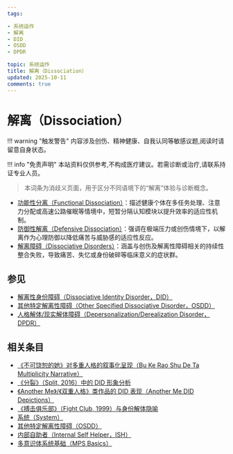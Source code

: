 ```yaml
---
tags:

- 系统运作
- 解离
- DID
- OSDD
- DPDR

topic: 系统运作
title: 解离（Dissociation）
updated: 2025-10-11
comments: true
---
```


# 解离（Dissociation）

!!! warning "触发警告"
    内容涉及创伤、精神健康、自我认同等敏感议题,阅读时请留意自身状态。

!!! info "免责声明"
    本站资料仅供参考,不构成医疗建议。若需诊断或治疗,请联系持证专业人员。

> 本词条为消歧义页面，用于区分不同语境下的“解离”体验与诊断概念。

- [功能性分离（Functional Dissociation）](Functional-Dissociation.md)：描述健康个体在多任务处理、注意力分配或高速公路催眠等情境中，短暂分隔认知模块以提升效率的适应性机制。
- [防御性解离（Defensive Dissociation）](Defensive-Dissociation.md)：强调在极端压力或创伤情境下，以解离作为心理防御以降低痛苦与威胁感的适应性反应。
- [解离障碍（Dissociative Disorders）](Dissociative-Disorders.md)：涵盖与创伤及解离性障碍相关的持续性整合失败，导致痛苦、失忆或身份破碎等临床意义的症状群。

## 参见

- [解离性身份障碍（Dissociative Identity Disorder，DID）](DID.md)
- [其他特定解离性障碍（Other Specified Dissociative Disorder，OSDD）](OSDD.md)
- [人格解体/现实解体障碍（Depersonalization/Derealization Disorder，DPDR）](Depersonalization-Derealization-Disorder-DPDR.md)

## 相关条目

- [《不可饶恕的她》对多重人格的叙事化呈现（Bu Ke Rao Shu De Ta Multiplicity Narrative）](Bu-Ke-Raoshu-De-Ta-Multiplicity-Narrative.md)
- [《分裂》（Split, 2016）中的 DID 形象分析](Split-2016-DID-Representation.md)
- [《Another Me》/《双重人格》类作品的 DID 表现（Another Me DID Depictions）](Another-Me-DID-Depictions.md)
- [《搏击俱乐部》（Fight Club, 1999）与身份解体隐喻](Fight-Club-1999-Identity-Metaphor.md)
- [系统（System）](System.md)
- [其他特定解离性障碍（OSDD）](OSDD.md)
- [内部自助者（Internal Self Helper，ISH）](Internal-Self-Helper-ISH.md)
- [多意识体系统基础（MPS Basics）](Mps-Basics.md)
